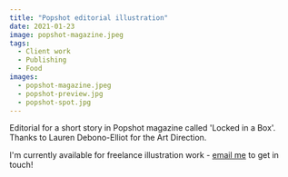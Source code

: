 ```yaml
---
title: "Popshot editorial illustration"
date: 2021-01-23
image: popshot-magazine.jpeg
tags: 
  - Client work
  - Publishing
  - Food
images:
  - popshot-magazine.jpeg
  - popshot-preview.jpg
  - popshot-spot.jpg
---
```


Editorial for a short story in Popshot magazine called 'Locked in a Box'. Thanks to Lauren Debono-Elliot for the Art Direction.

I'm currently available for freelance illustration work - [email me](mailto:vicky.hughes@hotmail.com) to get in touch!